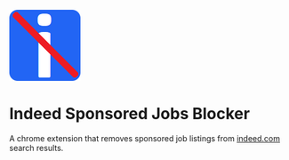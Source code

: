 ![ISJB Logo](https://raw.githubusercontent.com/tw36/indeed-sponsored-jobs-blocker/master/images/icon128.png) 
# Indeed Sponsored Jobs Blocker
A chrome extension that removes sponsored job listings from [indeed.com](https://www.indeed.com/) search results.
